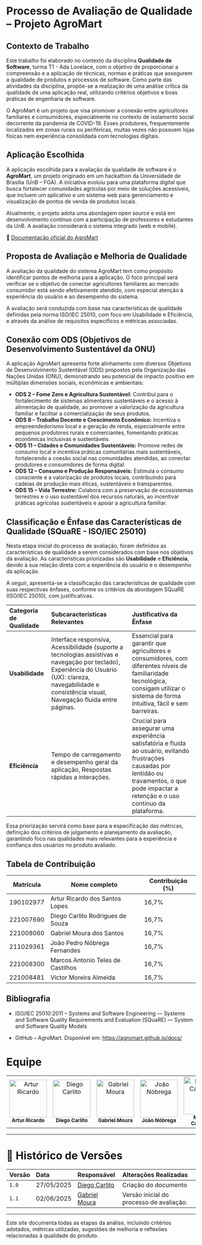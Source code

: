# Processo de Avaliação de Qualidade – Projeto AgroMart

## Contexto de Trabalho

Este trabalho foi elaborado no contexto da disciplina **Qualidade de Software**, turma T1 - Ada Lovelace, com o objetivo de proporcionar a compreensão e a aplicação de técnicas, normas e práticas que assegurem a qualidade de produtos e processos de software. Como parte das atividades da disciplina, propõe-se a realização de uma análise crítica da qualidade de uma aplicação real, utilizando critérios objetivos e boas práticas de engenharia de software.

O AgroMart é um projeto que visa promover a conexão entre agricultores familiares e consumidores, especialmente no contexto de isolamento social decorrente da pandemia de COVID-19. Esses produtores, frequentemente localizados em zonas rurais ou periféricas, muitas vezes não possuem lojas físicas nem experiência consolidada com tecnologias digitais.

## Aplicação Escolhida

A aplicação escolhida para a avaliação da qualidade de software é o **AgroMart**, um projeto originado em um hackathon da Universidade de Brasília (UnB – FGA). A iniciativa evoluiu para uma plataforma digital que busca fortalecer comunidades agrícolas por meio de soluções acessíveis, que incluem um aplicativo e um sistema web para gerenciamento e visualização de pontos de venda de produtos locais.

Atualmente, o projeto adota uma abordagem open source e está em desenvolvimento contínuo com a participação de professores e estudantes da UnB. A avaliação considerará o sistema integrado (web e mobile).

📄 [Documentação oficial do AgroMart](https://agromart.github.io/docs/)

## Proposta de Avaliação e Melhoria de Qualidade

A avaliação da qualidade do sistema AgroMart tem como propósito identificar pontos de melhoria para a aplicação. O foco principal será verificar se o objetivo de conectar agricultores familiares ao mercado consumidor está sendo efetivamente atendido, com especial atenção à experiência do usuário e ao desempenho do sistema.

A avaliação será conduzida com base nas características de qualidade definidas pela norma ISO/IEC 25010, com foco em Usabilidade e Eficiência, e através da análise de requisitos específicos e métricas associadas.

## Conexão com ODS (Objetivos de Desenvolvimento Sustentável da ONU)

A aplicação AgroMart apresenta forte alinhamento com diversos Objetivos de Desenvolvimento Sustentável (ODS) propostos pela Organização das Nações Unidas (ONU), demonstrando seu potencial de impacto positivo em múltiplas dimensões sociais, econômicas e ambientais:

*   **ODS 2 – Fome Zero e Agricultura Sustentável:** Contribui para o fortalecimento de sistemas alimentares sustentáveis e o acesso à alimentação de qualidade, ao promover a valorização da agricultura familiar e facilitar a comercialização de seus produtos.
*   **ODS 8 – Trabalho Decente e Crescimento Econômico:** Incentiva o empreendedorismo local e a geração de renda, especialmente entre pequenos produtores rurais e comerciantes, fomentando práticas econômicas inclusivas e sustentáveis.
*   **ODS 11 – Cidades e Comunidades Sustentáveis:** Promove redes de consumo local e incentiva práticas comunitárias mais sustentáveis, fortalecendo a coesão social nas comunidades atendidas, ao conectar produtores e consumidores de forma digital.
*   **ODS 12 – Consumo e Produção Responsáveis:** Estimula o consumo consciente e a valorização de produtos locais, contribuindo para cadeias de produção mais éticas, sustentáveis e transparentes.
*   **ODS 15 – Vida Terrestre:** Colabora com a preservação de ecossistemas terrestres e o uso sustentável dos recursos naturais, ao incentivar práticas agrícolas sustentáveis e apoiar a agricultura familiar.

## Classificação e Ênfase das Características de Qualidade (SQuaRE - ISO/IEC 25010)

Nesta etapa inicial do processo de avaliação, foram definidos as características de qualidade a serem considerados com base nos objetivos da avaliação. As características priorizadas são **Usabilidade** e **Eficiência**, devido à sua relação direta com a experiência do usuário e o desempenho da aplicação.

A seguir, apresenta-se a classificação das características de qualidade com suas respectivas ênfases, conforme os critérios da abordagem SQuaRE (ISO/IEC 25010), com justificativas.

| Categoria de Qualidade | Subcaracterísticas Relevantes                                                                | Justificativa da Ênfase                                                                                                                                                                             |
| :--------------------- | :------------------------------------------------------------------------------------------- | :---------------------------------------------------------------------------------------------------------------------------------------------------------------------------------------------------- |
| **Usabilidade**        | Interface responsiva, Acessibilidade (suporte a tecnologias assistivas e navegação por teclado), Experiência do Usuário (UX): clareza, navegabilidade e consistência visual, Navegação fluida entre páginas. | Essencial para garantir que agricultores e consumidores, com diferentes níveis de familiaridade tecnológica, consigam utilizar o sistema de forma intuitiva, fácil e sem barreiras.                 |
| **Eficiência**         | Tempo de carregamento e desempenho geral da aplicação, Respostas rápidas a interações.        | Crucial para assegurar uma experiência satisfatória e fluida ao usuário, evitando frustrações causadas por lentidão ou travamentos, o que pode impactar a retenção e o uso contínuo da plataforma. |

Essa priorização servirá como base para a especificação das métricas, definição dos critérios de julgamento e planejamento da avaliação, garantindo foco nas qualidades mais relevantes para a experiência e confiança dos usuários no produto avaliado.

## Tabela de Contribuição

| Matrícula | Nome completo                       | Contribuição (%) |
| --------- | ----------------------------------- | ---------------- |
| 190102977 | Artur Ricardo dos Santos Lopes      | 16,7%            |
| 221007690 | Diego Carlito Rodrigues de Souza    | 16,7%            |
| 221008060 | Gabriel Moura dos Santos            | 16,7%            |
| 211029361 | João Pedro Nóbrega Fernandes        | 16,7%            |
| 221008300 | Marcos Antonio Teles de Castilhos   | 16,7%            |
| 221008481 | Víctor Moreira Almeida              | 16,7%            |

## Bibliografia

*   ISO/IEC 25010:2011 – Systems and Software Engineering — Systems and Software Quality Requirements and Evaluation (SQuaRE) — System and Software Quality Models

*   GitHub – AgroMart. Disponível em: https://agromart.github.io/docs/

# Equipe

<table>
  <tr>
    <td align="center">
      <a href="https://github.com/algorithmorphic">
        <img src="https://github.com/algorithmorphic.png" width="100px;" alt="Artur Ricardo"/><br />
        <sub><b>Artur Ricardo</b></sub>
      </a>
    </td>
    <td align="center">
      <a href="https://github.com/DiegoCarlito">
        <img src="https://github.com/DiegoCarlito.png" width="100px;" alt="Diego Carlito"/><br />
        <sub><b>Diego Carlito</b></sub>
      </a>
    </td>
    <td align="center">
      <a href="https://github.com/thegm445">
        <img src="https://github.com/thegm445.png" width="100px;" alt="Gabriel Moura"/><br />
        <sub><b>Gabriel Moura</b></sub>
      </a>
    </td>
    <td align="center">
      <a href="https://github.com/bot-do-jao">
        <img src="https://github.com/bot-do-jao.png" width="100px;" alt="João Nóbrega"/><br />
        <sub><b>João Nóbrega</b></sub>
      </a>
    </td>
    <td align="center">
      <a href="https://github.com/Marcosatc147">
        <img src="https://github.com/Marcosatc147.png" width="100px;" alt="Marcos Castilhos"/><br />
        <sub><b>Marcos Castilhos</b></sub>
      </a>
    </td>
    <td align="center">
      <a href="https://github.com/aqela-batata-alt">
        <img src="https://github.com/aqela-batata-alt.png" width="100px;" alt="Víctor Moreira"/><br />
        <sub><b>Víctor Moreira</b></sub>
      </a>
    </td>
  </tr>
</table>

---


# 📝 Histórico de Versões

| Versão | Data       | Responsável | Alterações Realizadas                      |
| :----- | :--------- | :---------- | :----------------------------------------- |
| `1.0`    | 27/05/2025 | [Diego Carlito](https://github.com/DiegoCarlito) | Criação do documento | [Gabriel Moura](https://github.com/thegm445) |
| `1.1`    | 02/06/2025 | [Gabriel Moura](https://github.com/thegm445)  | Versão inicial do processo de avaliação.   |

---

Este site documenta todas as etapas da análise, incluindo critérios adotados, métricas utilizadas, sugestões de melhoria e reflexões relacionadas à qualidade do produto.
